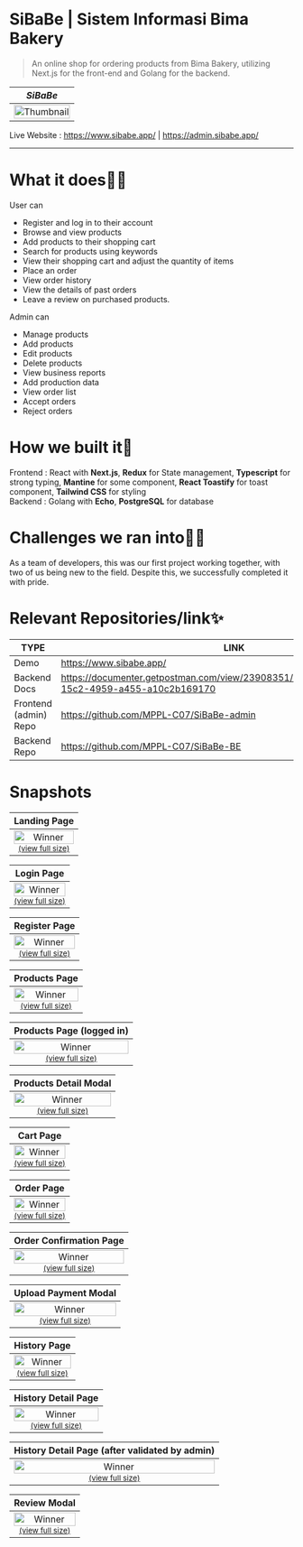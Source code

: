 # SiBaBe | Sistem Informasi Bima Bakery
>An online shop for ordering products from Bima Bakery, utilizing Next.js for the front-end and Golang for the backend.

|*SiBaBe*|
|:-:|
|<a href="https://user-images.githubusercontent.com/73029778/215966492-c86143ad-cb4d-4c71-abd2-2985a834753d.png"><img src="https://user-images.githubusercontent.com/73029778/215966492-c86143ad-cb4d-4c71-abd2-2985a834753d.png" alt="Thumbnail" style='width:100%'></a><br /><sup> |

Live Website : https://www.sibabe.app/ | https://admin.sibabe.app/

<hr/>

# What it does🤷‍♀️
User can
- Register and log in to their account
- Browse and view products
- Add products to their shopping cart
- Search for products using keywords
- View their shopping cart and adjust the quantity of items
- Place an order
- View order history
- View the details of past orders
- Leave a review on purchased products.

Admin can
- Manage products
- Add products
- Edit products
- Delete products
- View business reports
- Add production data
- View order list
- Accept orders
- Reject orders

# How we built it🔧
Frontend : React with **Next.js**, **Redux** for State management, **Typescript** for strong typing, **Mantine** for some component, **React Toastify** for toast component, **Tailwind CSS** for styling <br>
Backend : Golang with **Echo**, **PostgreSQL** for database

# Challenges we ran into🏃‍♂️
As a team of developers, this was our first project working together, with two of us being new to the field. Despite this, we successfully completed it with pride.

# Relevant Repositories/link✨

| TYPE | LINK |
| ------ | ------ |
| Demo | https://www.sibabe.app/ | https://admin.sibabe.app/ |
| Backend Docs | https://documenter.getpostman.com/view/23908351/2s8YYPHL16#b2e6ec68-15c2-4959-a455-a10c2b169170 |
| Frontend (admin) Repo | https://github.com/MPPL-C07/SiBaBe-admin |
| Backend Repo | https://github.com/MPPL-C07/SiBaBe-BE |
  
# Snapshots

<div>

|Landing Page|
|:-:|
|<a href="https://user-images.githubusercontent.com/73029778/215968811-98ca068a-19b4-4746-9376-1334c5194449.png"><img src="https://user-images.githubusercontent.com/73029778/215968811-98ca068a-19b4-4746-9376-1334c5194449.png" alt="Winner" style='width: 100%'></a><br /><sup><a href="https://user-images.githubusercontent.com/73029778/215968811-98ca068a-19b4-4746-9376-1334c5194449.png">(view full size)</a> |

|Login Page|
|:-:|
|<a href="https://user-images.githubusercontent.com/73029778/215969181-9f513f95-25c8-4287-ac05-a365819b2db1.png"><img src="https://user-images.githubusercontent.com/73029778/215969181-9f513f95-25c8-4287-ac05-a365819b2db1.png" alt="Winner"  style='width: 100%'></a><br /><sup><a href="https://user-images.githubusercontent.com/73029778/215969181-9f513f95-25c8-4287-ac05-a365819b2db1.png">(view full size)</a> |

|Register Page|
|:-:|
|<a href="https://user-images.githubusercontent.com/73029778/215969215-21a25074-6ad7-4126-8ba3-9671a0d32f24.png"><img src="https://user-images.githubusercontent.com/73029778/215969215-21a25074-6ad7-4126-8ba3-9671a0d32f24.png" alt="Winner"  style='width: 100%'></a><br /><sup><a href="https://user-images.githubusercontent.com/73029778/215969215-21a25074-6ad7-4126-8ba3-9671a0d32f24.png">(view full size)</a> |

|Products Page|
|:-:|
|<a href="https://user-images.githubusercontent.com/73029778/229410952-3951e438-68ed-476f-adea-49467d6f9d5b.png"><img src="https://user-images.githubusercontent.com/73029778/229410952-3951e438-68ed-476f-adea-49467d6f9d5b.png" alt="Winner"  style='width: 100%'></a><br /><sup><a href="https://user-images.githubusercontent.com/73029778/229410952-3951e438-68ed-476f-adea-49467d6f9d5b.png">(view full size)</a> |

|Products Page (logged in)|
|:-:|
|<a href="https://user-images.githubusercontent.com/73029778/229411005-a67853ed-da92-488a-8d13-8c275a5b2911.png"><img src="https://user-images.githubusercontent.com/73029778/229411005-a67853ed-da92-488a-8d13-8c275a5b2911.png" alt="Winner"  style='width: 100%'></a><br /><sup><a href="https://user-images.githubusercontent.com/73029778/229411005-a67853ed-da92-488a-8d13-8c275a5b2911.png">(view full size)</a> |

|Products Detail Modal|
|:-:|
|<a href="https://user-images.githubusercontent.com/73029778/229414827-a2a71069-13e2-44ef-aaa6-2c374591d619.png"><img src="https://user-images.githubusercontent.com/73029778/229414827-a2a71069-13e2-44ef-aaa6-2c374591d619.png" alt="Winner"  style='width: 100%'></a><br /><sup><a href="https://user-images.githubusercontent.com/73029778/229414827-a2a71069-13e2-44ef-aaa6-2c374591d619.png">(view full size)</a> |

|Cart Page|
|:-:|
|<a href="https://user-images.githubusercontent.com/73029778/229412093-6ef3bfe7-77ae-40f9-9676-4f4e782e875f.png"><img src="https://user-images.githubusercontent.com/73029778/229412093-6ef3bfe7-77ae-40f9-9676-4f4e782e875f.png" alt="Winner"  style='width: 100%'></a><br /><sup><a href="https://user-images.githubusercontent.com/73029778/229412093-6ef3bfe7-77ae-40f9-9676-4f4e782e875f.png">(view full size)</a> |

|Order Page|
|:-:|
|<a href="https://user-images.githubusercontent.com/73029778/229412119-d86e3d09-8b25-472d-ac9c-674e6d3eeacd.png"><img src="https://user-images.githubusercontent.com/73029778/229412119-d86e3d09-8b25-472d-ac9c-674e6d3eeacd.png" alt="Winner"  style='width: 100%'></a><br /><sup><a href="https://user-images.githubusercontent.com/73029778/229412119-d86e3d09-8b25-472d-ac9c-674e6d3eeacd.png">(view full size)</a> |


|Order Confirmation Page|
|:-:|
|<a href="https://user-images.githubusercontent.com/73029778/229412145-ea15d9ac-b964-4b71-b5e1-b7cfa0c77903.png"><img src="https://user-images.githubusercontent.com/73029778/229412145-ea15d9ac-b964-4b71-b5e1-b7cfa0c77903.png" alt="Winner"  style='width: 100%'></a><br /><sup><a href="https://user-images.githubusercontent.com/73029778/229412145-ea15d9ac-b964-4b71-b5e1-b7cfa0c77903.png">(view full size)</a> |


|Upload Payment Modal|
|:-:|
|<a href="https://user-images.githubusercontent.com/73029778/229412165-7ae85706-53ca-43ec-83aa-d2a51eeeeabf.png"><img src="https://user-images.githubusercontent.com/73029778/229412165-7ae85706-53ca-43ec-83aa-d2a51eeeeabf.png" alt="Winner"  style='width: 100%'></a><br /><sup><a href="https://user-images.githubusercontent.com/73029778/229412165-7ae85706-53ca-43ec-83aa-d2a51eeeeabf.png">(view full size)</a> |


|History Page|
|:-:|
|<a href="https://user-images.githubusercontent.com/73029778/229412227-abc7a281-b69a-45c6-a104-5c0a739350fe.png"><img src="https://user-images.githubusercontent.com/73029778/229412227-abc7a281-b69a-45c6-a104-5c0a739350fe.png" alt="Winner"  style='width: 100%'></a><br /><sup><a href="https://user-images.githubusercontent.com/73029778/229412227-abc7a281-b69a-45c6-a104-5c0a739350fe.png">(view full size)</a> |


|History Detail Page|
|:-:|
|<a href="https://user-images.githubusercontent.com/73029778/229414312-6597372b-511f-43fd-83e7-d12970639b82.png"><img src="https://user-images.githubusercontent.com/73029778/229414312-6597372b-511f-43fd-83e7-d12970639b82.png" alt="Winner"  style='width: 100%'></a><br /><sup><a href="https://user-images.githubusercontent.com/73029778/229414312-6597372b-511f-43fd-83e7-d12970639b82.png">(view full size)</a> |


|History Detail Page (after validated by admin)|
|:-:|
|<a href="https://user-images.githubusercontent.com/73029778/229414492-8f8f3164-13cf-45ff-ad84-cc60a1543cb4.png"><img src="https://user-images.githubusercontent.com/73029778/229414492-8f8f3164-13cf-45ff-ad84-cc60a1543cb4.png" alt="Winner"  style='width: 100%'></a><br /><sup><a href="https://user-images.githubusercontent.com/73029778/229414492-8f8f3164-13cf-45ff-ad84-cc60a1543cb4.png">(view full size)</a> |

|Review Modal|
|:-:|
|<a href="https://user-images.githubusercontent.com/73029778/229414760-927a9c25-53d9-4c98-a5f5-6fa44a67d15b.png"><img src="https://user-images.githubusercontent.com/73029778/229414760-927a9c25-53d9-4c98-a5f5-6fa44a67d15b.png" alt="Winner"  style='width: 100%'></a><br /><sup><a href="https://user-images.githubusercontent.com/73029778/229414760-927a9c25-53d9-4c98-a5f5-6fa44a67d15b.png">(view full size)</a> |

</div>
